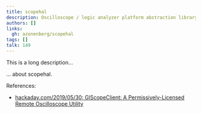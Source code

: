 ```yaml
---
title: scopehal
description: Oscilloscope / logic analyzer platform abstraction library
authors: []
links:
  gh: azonenberg/scopehal
tags: []
talk: 149
---
```


This is a long description...
<!--more-->
... about scopehal.

References:

- [hackaday.com/2019/05/30: GlScopeClient: A Permissively-Licensed Remote Oscilloscope Utility](https://hackaday.com/2019/05/30/glscopeclient-a-permissively-licensed-remote-oscilloscope-utility/)
